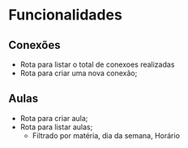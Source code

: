 # Funcionalidades

## Conexões

- Rota para listar o total de conexoes realizadas
- Rota para criar uma nova conexão;

## Aulas

- Rota para criar aula;
- Rota para listar aulas;
  - Filtrado por matéria, dia da semana, Horário
